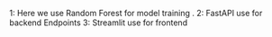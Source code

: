 1: Here we use Random Forest for model training .
2: FastAPI use for backend Endpoints
3: Streamlit use for frontend 
